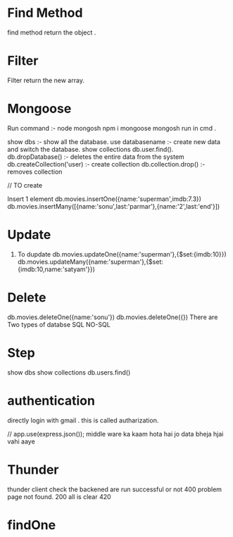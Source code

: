 # Find Method
find method return the object .
# Filter 
Filter return the new array.


# Mongoose
Run command :- node mongosh 
npm i mongoose
mongosh run in cmd .

show dbs :- show all the database.
use databasename :- create new data and switch the database.
show collections
db.user.find().
db.dropDatabase() :- deletes the entire data from the system
db.createCollection('user) :- create collection
db.collection.drop() :- removes collection

// TO create

Insert 1 element
db.movies.insertOne({name:'superman',imdb:7.3})
db.movies.insertMany([{name:'sonu',last:'parmar'},{name:'2',last:'end'}])


# Update
1. To dupdate 
db.movies.updateOne({name:'superman'},{$set:{imdb:10}})
db.movies.updateMany({name:'superman'},{$set:{imdb:10,name:'satyam'}})

# Delete

db.movies.deleteOne({name:'sonu'})
db.movies.deleteOne({})
There are Two types of databse
 SQL
 NO-SQL

# Step
show dbs
show collections
 db.users.find()



# authentication
directly login with gmail . this is called autharization.


// app.use(express.json());
middle ware ka kaam hota hai jo data bheja hjai vahi aaye

# Thunder 
thunder client check the backened are run successful or not
400 problem page not found.
200 all is clear
420 

# findOne

